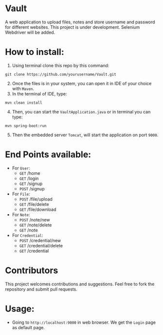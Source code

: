 # Vault
A web application to upload files, notes and store username and password for different websites. This project is under development. Selenium Webdriver will be added. 


# How to install:
1. Using terminal clone this repo by this command:
````
git clone https://github.com/yourusername/Vault.git
````

2. Once the files is in your system, you can open it in IDE of your choice with `Maven`.
3. In the terminal of IDE, type:
````
mvn clean install
````
4. Then, you can start the `VaultApplication.java` or in terminal you can type:
````
mvn spring-boot:run
````
5. Then the embedded server `Tomcat`, will start the application on port `9000`.

# End Points available:
* For `User`: 
  * `GET` /home
  * `GET` /login
  * `GET` /signup
  * `POST` /signup
* For `File`:
  * `POST` /file/upload
  * `GET` /file/delete
  * `GET` /file/download
* For `Note`:
  * `POST` /note/new
  * `GET` /note/delete
  * `GET` /note
* For `Credential`:
  * `POST` /credential/new
  *  `GET` /credential/delete
  *  `GET` /credential


# Contributors
This project welcomes contributions and suggestions. Feel free to fork the repository and submit pull requests.

  
# Usage:
* Going to `http://localhost:9000` in web browser. We get the `Login` page as default page.